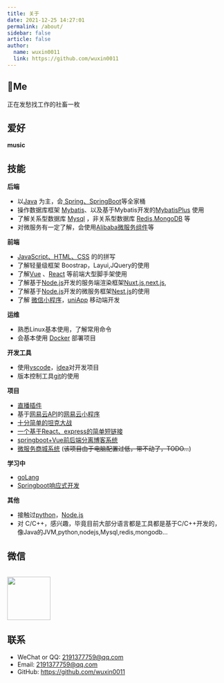 ```yaml
---
title: 关于
date: 2021-12-25 14:27:01
permalink: /about/
sidebar: false
article: false
author:
  name: wuxin0011
  link: https://github.com/wuxin0011
---
```





## 🐼Me
正在发愁找工作的社畜一枚

## 爱好

**music**
<meting-js server="netease" type="song" id="306877"  theme="#25CCF7" autoPlay="false"></meting-js>





## 技能
**后端**
* 以[Java](https://www.java.com/zh-CN) 为主，会[ Spring、SpringBoot](https://spring.io )等全家桶
* 操作数据库框架 [Mybatis](https://mybatis.net.cn )、以及基于Mybatis开发的[MybatisPlus](https://baomidou.com/ ) 使用
* 了解关系型数据库 [Mysql](https://www.mysql.com) ，非关系型数据库 [Redis](https://redis.io ),[MongoDB](https://www.mongodb.com/) 等
* 对微服务有一定了解，会使用[Alibaba微服务组件](https://spring-cloud-alibaba-group.github.io/github-pages/2021/zh-cn/index.html )等

**前端**
* [JavaScript、HTML、CSS](https://developer.mozilla.org/zh-CN/) 的的拼写
* 了解轻量级框架 Boostrap，Layui,JQuery的使用
* 了解[Vue](https://vuejs.org/) 、[React](https://react.docschina.org/) 等前端大型脚手架使用
* 了解基于[Node.js](https://nodejs.org)开发的服务端渲染框架[Nuxt.js](https://nuxt.com),[next.js](https://www.nextjs.cn/),
* 了解基于[Node.js](https://nodejs.org)开发的微服务框架[Nest.js](https://nuxt.com)的使用
* 了解 [微信小程序](https://developers.weixin.qq.com/miniprogram/dev/reference/wxml/import.html )，[uniApp](https://uniapp.dcloud.net.cn/) 移动端开发

**运维**
* 熟悉Linux基本使用，了解常用命令
* 会基本使用 [Docker](https://www.docker.com) 部署项目

**开发工具**
* 使用[vscode](https://code.visualstudio.com)，[idea](https://www.jetbrains.com/zh-cn/idea )对开发项目
* 版本控制工具[git](https://git-scm.com)的使用

**项目**
* [直播插件](https://greasyfork.org/zh-CN/scripts/449261-%E8%99%8E%E7%89%99%E7%9B%B4%E6%92%AD) 
* 基于[网易云API](https://binaryify.github.io/NeteaseCloudMusicApi/#/ )的[网易云小程序](https://gitee.com/wuxin0011/wx-mini-music.git)
* [十分简单的坦克大战](https://github.com/wuxin0011/tank.git)
* [一个基于React、express的简单短链接](https://gitee.com/wuxin0011/wx-mini-music.git)
* [springboot+Vue前后端分离博客系统](https://github.com/wuxin0011/wuxin-blog)
* [微服务商城系统](https://gitee.com/wuxin0011/gulimall.git) (~~该项目由于电脑配置过低，带不动了，TODO...~~)

**学习中**
* [goLang](http://docscn.studygolang.com/doc/)
* [Springboot响应式开发](https://spring.io/reactive )

**其他**
* 接触过[python](https://nodejs.org)，[Node.js](https://nodejs.org)
* 对 C/C++，感兴趣，毕竟目前大部分语言都是工具都是基于C/C++开发的，像Java的JVM,python,nodejs,Mysql,redis,mongodb...


## 微信
<br/>
<img src="https://cdn.staticaly.com/gh/wuxin0011/blog-resource@main/picgo/weixin.jpg"  style="width:100px;" />


## 联系

- WeChat or QQ: <a :href="qqUrl" class='qq'>2191377759@qq.com</a>
- Email:  <a href="mailto:2191377759@qq.com">2191377759@qq.com</a>
- GitHub: <https://github.com/wuxin0011>





<script>
  export default {
    data(){
      return {
        QQ: '2191377759',
        qqUrl: `tencent://message/?uin=${this.QQ}&Site=&Menu=yes`
      }
    },
    mounted(){
      const flag =  navigator.userAgent.match(/(phone|pad|pod|iPhone|iPod|ios|iPad|Android|Mobile|BlackBerry|IEMobile|MQQBrowser|JUC|Fennec|wOSBrowser|BrowserNG|WebOS|Symbian|Windows Phone)/i);
      if(flag){
        this.qqUrl = `mqqwpa://im/chat?chat_type=wpa&uin=${this.QQ}&version=1&src_type=web&web_src=oicqzone.com`
      }
    }
  }
</script>
